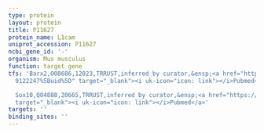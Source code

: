 ```yaml
---
type: protein
layout: protein
title: P11627
protein_name: L1cam
uniprot_accession: P11627
ncbi_gene_id: '-'
organism: Mus musculus
function: target gene
tfs: 'Barx2,O08686,12023,TRRUST,inferred by curator,&ensp;<a href="https://www.ncbi.nlm.nih.gov/pubmed/?term=10781615;
  9122247%5Buid%5D" target="_blank"><i uk-icon="icon: link"></i>Pubmed</a>

  Sox10,Q04888,20665,TRRUST,inferred by curator,&ensp;<a href="https://www.ncbi.nlm.nih.gov/pubmed/?term=20696247%5Buid%5D"
  target="_blank"><i uk-icon="icon: link"></i>Pubmed</a>'
targets: ''
binding_sites: ''
---
```

